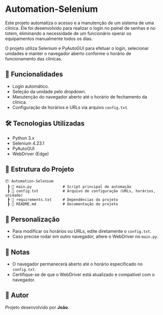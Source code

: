 # Automation-Selenium

Este projeto automatiza o acesso e a manutenção de um sistema de uma clínica. Ele foi desenvolvido para realizar o login no painel de senhas e no totem, eliminando a necessidade de um funcionário operar os equipamentos manualmente todos os dias.

O projeto utiliza Selenium e PyAutoGUI para efetuar o login, selecionar unidades e manter o navegador aberto conforme o horário de funcionamento das clínicas.

## 📌 Funcionalidades
- Login automático.
- Seleção da unidade pelo dropdown.
- Manutenção do navegador aberto até o horário de fechamento da clínica.
- Configuração de horários e URLs via arquivo `config.txt`.

## 🛠 Tecnologias Utilizadas
- Python 3.x
- Selenium 4.23.1
- PyAutoGUI
- WebDriver (Edge)

## 📂 Estrutura do Projeto
```
📦 Automation-Selenium
 ┣ 📜 main.py              # Script principal de automação
 ┣ 📜 config.txt           # Arquivo de configuração (URLs, horários, unidade)
 ┣ 📜 requirements.txt     # Dependências do projeto
 ┣ 📜 README.md            # Documentação do projeto
```

## 🔧 Personalização
- Para modificar os horários ou URLs, edite diretamente o `config.txt`.
- Caso precise rodar em outro navegador, altere o WebDriver no `main.py`.

## 📝 Notas
- O navegador permanecerá aberto até o horário especificado no `config.txt`.
- Certifique-se de que o WebDriver está atualizado e compatível com o navegador.

## 📌 Autor
Projeto desenvolvido por **João**.

